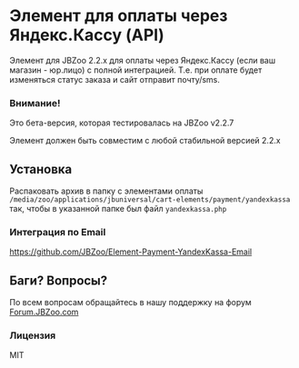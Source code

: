 # Элемент для оплаты через Яндекс.Кассу (API)

Элемент для JBZoo 2.2.x для оплаты через Яндекс.Кассу (если ваш магазин - юр.лицо) с полной интеграцией.
Т.е. при оплате будет изменяться статус заказа и сайт отправит почту/sms.

### Внимание!
Это бета-версия, которая тестировалась на JBZoo v2.2.7

Элемент должен быть совместим с любой стабильной версией 2.2.x

## Установка
Распаковать архив в папку с элементами оплаты `/media/zoo/applications/jbuniversal/cart-elements/payment/yandexkassa`
так, чтобы в указанной папке был файл `yandexkassa.php`

### Интеграция по Email
https://github.com/JBZoo/Element-Payment-YandexKassa-Email


## Баги? Вопросы?
По всем вопросам обращайтесь в нашу поддержку на форум [Forum.JBZoo.com](http://forum.jbzoo.com/)


### Лицензия
MIT

